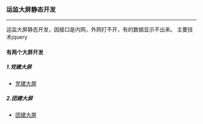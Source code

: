 ### 运监大屏静态开发
-----------
  运监大屏静态开发，因接口是内网，外网打不开，有的数据显示不出来。
  主要技术jquery
#### 有两个大屏开发
##### 1.党建大屏
   * [党建大屏](https://github.com/sqh17/largeScreen/tree/master/dang)
##### 2.团建大屏
   * [团建大屏](https://github.com/sqh17/largeScreen/tree/master/tuan)